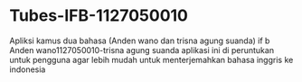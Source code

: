 Tubes-IFB-1127050010
====================

Apliksi kamus dua bahasa (Anden wano dan trisna agung suanda) if b Anden wano1127050010-trisna agung suanda aplikasi ini di peruntukan untuk pengguna agar lebih mudah untuk menterjemahkan bahasa inggris ke indonesia 
